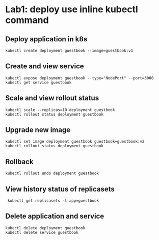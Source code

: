 # Lab1: deploy use inline kubectl command

## Deploy application in k8s

```
kubectl create deployment guestbook --image=guestbook:v1
```

## Create and view service

```
kubectl expose deployment guestbook --type="NodePort" --port=3000
kubectl get service guestbook
```

## Scale and view rollout status

```
kubectl scale --replicas=10 deployment guestbook
kubectl rollout status deployment guestbook
```

## Upgrade new image

```
kubectl set image deployment guestbook guestbook=guestbook:v2
kubectl rollout status deployment guestbook

```

## Rollback

```
kubectl rollout undo deployment guestbook
```

## View history status of replicasets

```
 kubectl get replicasets -l app=guestbook
```

## Delete application and service

```
kubectl delete deployment guestbook
kubectl delete service guestbook
```
